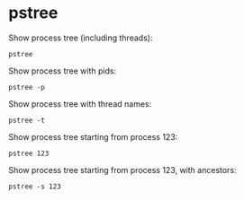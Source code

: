 # pstree

Show process tree (including threads):

`pstree`

Show process tree with pids:

`pstree -p`

Show process tree with thread names:

`pstree -t`

Show process tree starting from process 123:

`pstree 123`

Show process tree starting from process 123, with ancestors:

`pstree -s 123`
